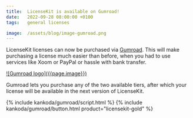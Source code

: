 ```yaml
---
title:  LicenseKit is available on Gumroad!
date:   2022-09-28 08:00:00 +0100
tags:   general licenses

image:  /assets/blog/image-gumroad.png
---
```


LicenseKit licenses can now be purchased via [Gumroad]({{site.gumroad}}). This will make purchasing a license much easier than before, when you had to use services like Xoom or PayPal or hassle with bank transfer.

<a href="{{site.gumroad}}" alt="Gumroad logo" title="LicenseKit on Gumroad">
![Gumroad logo]({{page.image}})
</a>

Gumroad lets you purchase any of the two available tiers, after which your license will be available in the next version of LicenseKit.

<div class="cta-container">
    {% include kankoda/gumroad/script.html %}
    {% include kankoda/gumroad/button.html product="licensekit-gold" %}
</div>